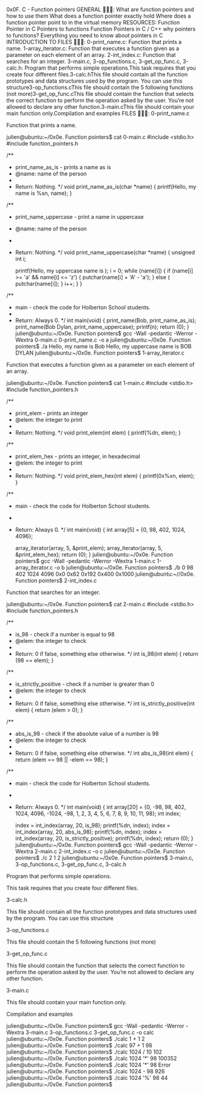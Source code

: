 0x0F. C - Function pointers
GENERAL 📖📖📖:
What are function pointers and how to use them
What does a function pointer exactly hold
Where does a function pointer point to in the virtual memory
RESOURCES:
Function Pointer in C
Pointers to functions
Function Pointers in C / C++
why pointers to functions?
Everything you need to know about pointers in C
INTRODUCTION TO FILES 📕📕📕:
0-print_name.c: Function that prints a name.
1-array_iterator.c: Function that executes a function given as a parameter on each element of an array.
2-int_index.c: Function that searches for an integer.
3-main.c, 3-op_functions.c, 3-get_op_func.c, 3-calc.h: Program that performs simple operations.This task requires that you create four different files.3-calc.hThis file should contain all the function prototypes and data structures used by the program. You can use this structure3-op_functions.cThis file should contain the 5 following functions (not more)3-get_op_func.cThis file should contain the function that selects the correct function to perform the operation asked by the user. You’re not allowed to declare any other function.3-main.cThis file should contain your main function only.Compilation and examples
FILES 📑📑📑:
0-print_name.c

Function that prints a name.

julien@ubuntu:~/0x0e. Function pointers$ cat 0-main.c
#include <stdio.h>
#include function_pointers.h

/**
 * print_name_as_is - prints a name as is
 * @name: name of the person
 *
 * Return: Nothing.
 */
void print_name_as_is(char *name)
{
    printf(Hello, my name is %sn, name);
}

/**
 * print_name_uppercase - print a name in uppercase
 * @name: name of the person
 *
 * Return: Nothing.
 */
void print_name_uppercase(char *name)
{
    unsigned int i;

    printf(Hello, my uppercase name is );
    i = 0;
    while (name[i])
    {
        if (name[i] >= 'a' && name[i] <= 'z')
        {
            putchar(name[i] + 'A' - 'a');
        }
        else
        {
            putchar(name[i]);
        }
        i++;
    }
}

/**
 * main - check the code for Holberton School students.
 *
 * Return: Always 0.
 */
int main(void)
{
    print_name(Bob, print_name_as_is);
    print_name(Bob Dylan, print_name_uppercase);
    printf(n);
    return (0);
}
julien@ubuntu:~/0x0e. Function pointers$ gcc -Wall -pedantic -Werror -Wextra 0-main.c 0-print_name.c -o a
julien@ubuntu:~/0x0e. Function pointers$ ./a 
Hello, my name is Bob
Hello, my uppercase name is BOB DYLAN
julien@ubuntu:~/0x0e. Function pointers$ 
1-array_iterator.c

Function that executes a function given as a parameter on each element of an array.

julien@ubuntu:~/0x0e. Function pointers$ cat 1-main.c
#include <stdio.h>
#include function_pointers.h

/**
 * print_elem - prints an integer
 * @elem: the integer to print
 *
 * Return: Nothing.
 */
void print_elem(int elem)
{
    printf(%dn, elem);
}

/**
 * print_elem_hex - prints an integer, in hexadecimal
 * @elem: the integer to print
 *
 * Return: Nothing.
 */
void print_elem_hex(int elem)
{
    printf(0x%xn, elem);
}

/**
 * main - check the code for Holberton School students.
 *
 * Return: Always 0.
 */
int main(void)
{
    int array[5] = {0, 98, 402, 1024, 4096};

    array_iterator(array, 5, &print_elem);
    array_iterator(array, 5, &print_elem_hex);
    return (0);
}
julien@ubuntu:~/0x0e. Function pointers$ gcc -Wall -pedantic -Werror -Wextra 1-main.c 1-array_iterator.c -o b
julien@ubuntu:~/0x0e. Function pointers$ ./b 
0
98
402
1024
4096
0x0
0x62
0x192
0x400
0x1000
julien@ubuntu:~//0x0e. Function pointers$ 
2-int_index.c

Function that searches for an integer.

julien@ubuntu:~/0x0e. Function pointers$ cat 2-main.c
#include <stdio.h>
#include function_pointers.h

/**
 * is_98 - check if a number is equal to 98
 * @elem: the integer to check
 *
 * Return: 0 if false, something else otherwise.
 */
int is_98(int elem)
{
    return (98 == elem);
}

/**
 * is_strictly_positive - check if a number is greater than 0
 * @elem: the integer to check
 *
 * Return: 0 if false, something else otherwise.
 */
int is_strictly_positive(int elem)
{
    return (elem > 0);
}


/**
 * abs_is_98 - check if the absolute value of a number is 98
 * @elem: the integer to check
 *
 * Return: 0 if false, something else otherwise.
 */
int abs_is_98(int elem)
{
    return (elem == 98 || -elem == 98);
}

/**
 * main - check the code for Holberton School students.
 *
 * Return: Always 0.
 */
int main(void)
{
    int array[20] = {0, -98, 98, 402, 1024, 4096, -1024, -98, 1, 2, 3, 4, 5, 6, 7, 8, 9, 10, 11, 98};
    int index;

    index = int_index(array, 20, is_98);
    printf(%dn, index);
    index = int_index(array, 20, abs_is_98);
    printf(%dn, index);
    index = int_index(array, 20, is_strictly_positive);
    printf(%dn, index);
    return (0);
}
julien@ubuntu:~/0x0e. Function pointers$ gcc -Wall -pedantic -Werror -Wextra 2-main.c 2-int_index.c -o c
julien@ubuntu:~/0x0e. Function pointers$ ./c 
2
1
2
julien@ubuntu:~/0x0e. Function pointers$ 
3-main.c, 3-op_functions.c, 3-get_op_func.c, 3-calc.h

Program that performs simple operations.

This task requires that you create four different files.

3-calc.h

This file should contain all the function prototypes and data structures used by the program. You can use this structure

3-op_functions.c

This file should contain the 5 following functions (not more)

3-get_op_func.c

This file should contain the function that selects the correct function to perform the operation asked by the user. You’re not allowed to declare any other function.

3-main.c

This file should contain your main function only.

Compilation and examples


 julien@ubuntu:~/0x0e. Function pointers$ gcc -Wall -pedantic -Werror -Wextra 3-main.c 3-op_functions.c 3-get_op_func.c -o calc
julien@ubuntu:~/0x0e. Function pointers$ ./calc 1 + 1
2
julien@ubuntu:~/0x0e. Function pointers$ ./calc 97 + 1
98
julien@ubuntu:~/0x0e. Function pointers$ ./calc 1024 / 10
102
julien@ubuntu:~/0x0e. Function pointers$ ./calc 1024 '*' 98
100352
julien@ubuntu:~/0x0e. Function pointers$ ./calc 1024 '\*' 98
Error
julien@ubuntu:~/0x0e. Function pointers$ ./calc 1024 - 98
926
julien@ubuntu:~/0x0e. Function pointers$ ./calc 1024 '%' 98
44
julien@ubuntu:~/0x0e. Function pointers$
